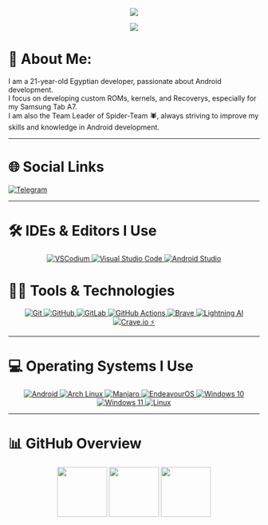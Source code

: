 <!-- Animated Typing Banner -->
<p align="center">
  <img src="https://readme-typing-svg.herokuapp.com?font=Montserrat&size=28&duration=2500&pause=1000&color=800080&center=true&vCenter=true&width=1000&lines=Spider-Team+🕷;YFMARCO-Dev+🕷;Custom+ROM+%7C+Kernel+%7C+Recovery+Developer;From+Egypt+%F0%9F%87%AA%F0%9F%87%AC;Samsung+Tab+A7+(gta4l/gta4lwifi)+Developer+🕷" />
</p>

<p align="center">
  <img src="https://capsule-render.vercel.app/api?type=cylinder&height=300&color=gradient&text=YFMARCO-Dev&textBg=false&rotate=-1&desc=Leader%20of%20Spider-Team🕷&descSize=20&descAlign=63&descAlignY=63&animation=scaleIn"/>
</p>

# 👦 About Me:
I am a 21-year-old Egyptian developer, passionate about Android development.  
I focus on developing custom ROMs, kernels, and Recoverys, especially for my Samsung Tab A7.  
I am also the Team Leader of Spider-Team 🕷, always striving to improve my skills and knowledge in Android development.

---

# 🌐 Social Links
<p align="left">
  <a href="https://t.me/YFMARCO/" target="_blank">
    <img align="center" src="https://ziadoua.github.io/m3-Markdown-Badges/badges/Telegram/telegram1.svg" alt="Telegram"/>
  </a>
</p>

---

# 🛠 IDEs & Editors I Use
<p align="center">
  <a href="https://vscodium.com/" target="_blank">
    <img src="https://img.shields.io/badge/VSCodium-0078D4?style=for-the-badge&logo=vscodium&logoColor=white" alt="VSCodium"/>
  </a>
  <a href="https://code.visualstudio.com/" target="_blank">
    <img src="https://img.shields.io/badge/Visual_Studio_Code-007ACC?style=for-the-badge&logo=visual-studio-code&logoColor=white" alt="Visual Studio Code"/>
  </a>
  <a href="https://developer.android.com/studio" target="_blank">
    <img src="https://img.shields.io/badge/Android_Studio-3DDC84?style=for-the-badge&logo=android-studio&logoColor=white" alt="Android Studio"/>
  </a>
</p>

# 👨‍💻 Tools & Technologies
<p align="center">
  <a href="https://git-scm.com" target="_blank">
    <img src="https://img.shields.io/badge/git-%23F05033.svg?style=for-the-badge&logo=git&logoColor=white" alt="Git"/>
  </a>
  <a href="https://github.com/YFMARCO-Dev" target="_blank">
    <img src="https://img.shields.io/badge/github-%23121011.svg?style=for-the-badge&logo=github&logoColor=white" alt="GitHub"/>
  </a>
  <a href="https://gitlab.com/YFMARCO-Dev" target="_blank">
  <img src="https://img.shields.io/badge/GitLab-%23FCA121.svg?style=for-the-badge&logo=gitlab&logoColor=white" alt="GitLab"/>
  </a>
  <a href="https://github.com/features/actions" target="_blank">
    <img src="https://img.shields.io/badge/github%20actions-%232671E5.svg?style=for-the-badge&logo=githubactions&logoColor=white" alt="GitHub Actions"/>
  </a>
  <a href="https://brave.com/" target="_blank">
    <img src="https://img.shields.io/badge/Brave-FF6600?style=for-the-badge&logo=brave&logoColor=white" alt="Brave"/>
  </a>
<a href="https://lightning.ai/" target="_blank">
  <img src="https://img.shields.io/badge/Lightning_AI-800080?style=for-the-badge&logo=lightning&logoColor=white" alt="Lightning AI"/>
</a>
<a href="https://foss.crave.io/app#/" target="_blank">
  <img src="https://img.shields.io/badge/Crave.io_⚡-456?style=for-the-badge&labelColor=FF6600&logoColor=FFA500" alt="Crave.io ⚡"/>
</a>
</p>

---

# 💻 Operating Systems I Use

<p align="center">
  <a href="https://developer.android.com" target="_blank">
    <img src="https://ziadoua.github.io/m3-Markdown-Badges/badges/Android/android3.svg" alt="Android"/>
  </a>
  <a href="https://archlinux.org" target="_blank">
    <img src="https://ziadoua.github.io/m3-Markdown-Badges/badges/Arch/arch1.svg" alt="Arch Linux"/>
  </a>
  <a href="https://manjaro.org" target="_blank">
    <img src="https://ziadoua.github.io/m3-Markdown-Badges/badges/Manjaro/manjaro3.svg" alt="Manjaro"/>
  </a>
  <a href="https://endeavouros.com" target="_blank">
    <img src="https://ziadoua.github.io/m3-Markdown-Badges/badges/EndeavourOS/endeavouros3.svg" alt="EndeavourOS"/>
  </a>
  <a href="https://www.microsoft.com/windows" target="_blank">
    <img src="https://ziadoua.github.io/m3-Markdown-Badges/badges/Windows10/windows101.svg" alt="Windows 10"/>
  </a>
  <a href="https://www.microsoft.com/windows" target="_blank">
    <img src="https://ziadoua.github.io/m3-Markdown-Badges/badges/Windows11/windows111.svg" alt="Windows 11"/>
  </a>
  <a href="https://www.kernel.org" target="_blank">
    <img src="https://ziadoua.github.io/m3-Markdown-Badges/badges/Linux/linux3.svg" alt="Linux"/>
  </a>
</p>

---

# 📊 GitHub Overview
<p align="center">
  <img src="https://github-readme-activity-graph.vercel.app/graph?username=YFMARCO-Dev&theme=github-compact" height="100"/>
  <img src="https://github-readme-stats.vercel.app/api?username=YFMARCO-Dev&show_icons=true&theme=radical&hide_rank=true" height="100"/>
  <img src="https://github-readme-streak-stats.herokuapp.com/?user=YFMARCO-Dev&theme=radical" height="100"/>
</p>
